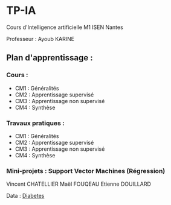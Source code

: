 # TP-IA

Cours d'Intelligence artificielle M1 ISEN Nantes

Professeur : Ayoub KARINE

## Plan d'apprentissage : 

### Cours : 
  * CM1 : Généralités 
  * CM2 : Apprentissage supervisé
  * CM3 : Apprentissage non supervisé
  * CM4 : Synthèse

### Travaux pratiques : 
  * CM1 : Généralités 
  * CM2 : Apprentissage supervisé
  * CM3 : Apprentissage non supervisé
  * CM4 : Synthèse
  
### Mini-projets :  Support Vector Machines (Régression)

  Vincent CHATELLIER
  Maël FOUQEAU
  Etienne DOUILLARD
  
  Data : [Diabetes](https://scikit-learn.org/stable/modules/generated/sklearn.datasets.load_diabetes.html?highlight=diabetes#sklearn.datasets.load_diabetes)   





